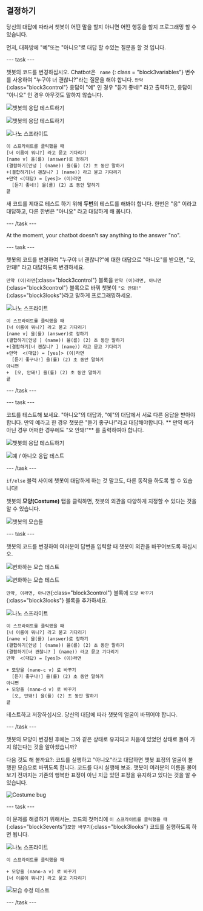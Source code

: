 ## 결정하기

당신의 대답에 따라서 챗봇이 어떤 말을 할지 아니면 어떤 행동을 할지 프로그래밍 할 수 있습니다.

먼저, 대화방에 "예"또는 "아니오"로 대답 할 수있는 질문을 할 것 입니다.

\--- task \---

챗봇의 코드를 변경하십시오. Chatbot은 ` name` {: class = "block3variables"} 변수를 사용하여 "누구야 너 괜찮니?"라는 질문을 해야 합니다. `만약`{:class="block3control"} 응답이 "예" 인 경우 "듣기 좋네!" 라고 출력하고, 응답이 "아니오" 인 경우 아무것도 말하지 않습니다.

![챗봇의 응답 테스트하기](images/chatbot-if-test1-annotated.png)

![챗봇의 응답 테스트하기](images/chatbot-if-test2.png)

![나노 스프라이트](images/nano-sprite.png)

```blocks3
이 스프라이트를 클릭했을 때
[너 이름이 뭐니?] 라고 묻고 기다리기
[name v] 을(를) (answer)로 정하기
(결합하기[안녕 ] (name)) 을(를) (2) 초 동안 말하기
+(결합하기[너 괜찮니? ] (name)) 라고 묻고 기다리기
+만약 <(대답) = [yes]> (이)라면
  [듣기 좋네!] 을(를) (2) 초 동안 말하기
끝
```

새 코드를 제대로 테스트 하기 위해 **두번**의 테스트를 해봐야 합니다. 한번은 "응" 이라고 대답하고, 다른 한번은 "아니오" 라고 대답하게 해 봅니다.

\--- /task \---

At the moment, your chatbot doesn't say anything to the answer "no".

\--- task \---

챗봇의 코드를 변경하여 "누구야 너 괜찮니?"에 대한 대답으로 "아니오"를 받으면, "오, 안돼!" 라고 대답하도록 변경하세요.

`만약 (이)라면`{:class="block3control"} 블록을 `만약 (이)라면, 아니면`{:class="block3control"} 블록으로 바꿔 챗봇이 `"오 안돼!"`{:class="block3looks"}라고 말하게 프로그래밍하세요.

![나노 스프라이트](images/nano-sprite.png)

```blocks3
이 스프라이트를 클릭했을 때
[너 이름이 뭐니?] 라고 묻고 기다리기
[name v] 을(를) (answer)로 정하기
(결합하기[안녕 ] (name)) 을(를) (2) 초 동안 말하기
+(결합하기[너 괜찮니? ] (name)) 라고 묻고 기다리기
+만약  <(대답) = [yes]> (이)라면
  [듣기 좋구나!] 을(를) (2) 초 동안 말하기
아니면
+  [오, 안돼!] 을(를) (2) 초 동안 말하기
끝
```

\--- /task \---

\--- task \---

코드를 테스트해 보세요. "아니오"의 대답과, "예"의 대답에서 서로 다른 응답을 받아야합니다. 만약 예라고 한 경우 챗봇은 "듣기 좋구나!"라고 대답해야합니다. ** 만약 예가 아닌 경우 어떠한 경우에도 "오 안돼!"** 를 출력하여야 합니다.

![챗봇의 응답 테스트하기](images/chatbot-if-test2.png)

![예 / 아니오 응답 테스트](images/chatbot-if-else-test.png)

\--- /task \---

`if/else` 블럭 사이에 챗봇이 대답하게 하는 것 말고도, 다른 동작을 하도록 할 수 있습니다!

챗봇의 **모양(Costume)** 탭을 클릭하면, 챗봇의 외관을 다양하게 지정할 수 있다는 것을 알 수 있습니다.

![챗봇의 모습들](images/chatbot-costume-view-annotated.png)

\--- task \---

챗봇의 코드를 변경하여 여러분이 답변을 입력할 때 챗봇이 외관을 바꾸어보도록 하십시오.

![변화하는 모습 테스트](images/chatbot-costume-test1.png)

![변화하는 모습 테스트](images/chatbot-costume-test2.png)

`만약, 이라면, 아니면`{:class="block3control"} 블록에 `모양 바꾸기`{:class="block3looks"} 블록을 추가하세요.

![나노 스프라이트](images/nano-sprite.png)

```blocks3
이 스프라이트를 클릭했을 때
[너 이름이 뭐니?] 라고 묻고 기다리기
[name v] 을(를) (answer)로 정하기
(결합하기[안녕 ] (name)) 을(를) (2) 초 동안 말하기
(결합하기[너 괜찮니? ] (name)) 라고 묻고 기다리기
만약  <(대답) = [yes]> (이)라면

+ 모양을 (nano-c v) 로 바꾸기
  [듣기 좋구나!] 을(를) (2) 초 동안 말하기
아니면
+ 모양을 (nano-d v) 로 바꾸기
  [오, 안돼!] 을(를) (2) 초 동안 말하기
끝
```

테스트하고 저장하십시오. 당신의 대답에 따라 챗봇의 얼굴이 바뀌어야 합니다.

\--- /task \---

챗봇의 모양이 변경된 후에는 그와 같은 상태로 유지되고 처음에 있었던 상태로 돌아 가지 않는다는 것을 알아챘습니까?

다음 것도 해 볼까요?: 코드를 실행하고 "아니오"라고 대답하면 챗봇 표정의 얼굴이 불행한 모습으로 바뀌도록 합니다. 코드를 다시 실행해 보죠. 챗봇이 여러분의 이름을 물어보기 전까지는 기존의 행복한 표정이 아닌 지금 있던 표정을 유지하고 있다는 것을 알 수 있습니다.

![Costume bug](images/chatbot-costume-bug-test.png)

\--- task \---

이 문제를 해결하기 위해서는, 코드의 첫머리에 `이 스프라이트를 클릭했을 때`{:class="block3events"}`모양 바꾸기`{:class="block3looks"} 코드를 실행하도록 하면 됩니다.

![나노 스프라이트](images/nano-sprite.png)

```blocks3
이 스프라이트를 클릭했을 때

+ 모양을 (nano-a v) 로 바꾸기
[너 이름이 뭐니?] 라고 묻고 기다리기
```

![모습 수정 테스트](images/chatbot-costume-fix-test.png)

\--- /task \---